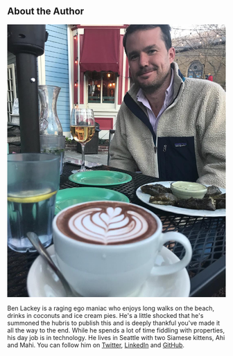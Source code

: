 ## About the Author

![](../images/X/headshot.jpg)

Ben Lackey is a raging ego maniac who enjoys long walks on the beach, drinks in coconuts and ice cream pies.  He's a little shocked that he's summoned the hubris to publish this and is deeply thankful you've made it all the way to the end.  While he spends a lot of time fiddling with properties, his day job is in technology.  He lives in Seattle with two Siamese kittens, Ahi and Mahi.  You can follow him on [Twitter](https://twitter.com/benofben), [LinkedIn](https://www.linkedin.com/in/benlackey/) and [GitHub](https://github.com/benofben).
